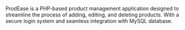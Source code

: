  ProdEase is a PHP-based product management application designed to streamline the process of adding, editing, and deleting products. With a secure login system and seamless integration with MySQL database.
